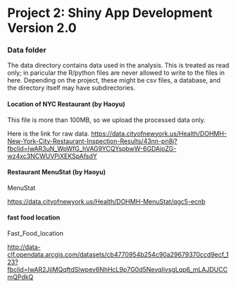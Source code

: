 # Project 2: Shiny App Development Version 2.0

### Data folder

The data directory contains data used in the analysis. This is treated as read only; in paricular the R/python files are never allowed to write to the files in here. Depending on the project, these might be csv files, a database, and the directory itself may have subdirectories.

#### Location of NYC Restaurant (by Haoyu) 

This file is more than 100MB, so we upload the processed data only.

Here is the link for raw data. https://data.cityofnewyork.us/Health/DOHMH-New-York-City-Restaurant-Inspection-Results/43nn-pn8j?fbclid=IwAR3uN_WpWfG_hVAG9YCQYspbwW-6GDAjoZG-wz4xc3NCWUVPjXEKSpAfsdY

#### Restaurant MenuStat (by Haoyu)
MenuStat

https://data.cityofnewyork.us/Health/DOHMH-MenuStat/qgc5-ecnb

#### fast food location
Fast_Food_location

http://data-clf.opendata.arcgis.com/datasets/cb4770954b254c90a29679370ccd9ecf_123?fbclid=IwAR2JjjMQqftdSlwpev6NhHcL9p7G0d5NevqIivsgLqp6_mLAJDUCCmQPdkQ